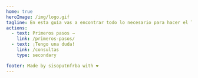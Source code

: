 ```yaml
---
home: true
heroImage: /img/logo.gif
tagline: En esta guía vas a encontrar todo lo necesario para hacer el TP de Sistemas Operativos.
actions:
  - text: Primeros pasos →
    link: /primeros-pasos/
  - text: ¡Tengo una duda!
    link: /consultas
    type: secondary

footer: Made by sisoputnfrba with ❤️
---
```

